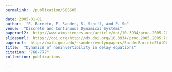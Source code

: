 ```yaml
---
permalink:  /publication/SBSS05

date: 2005-01-01
author:  "E. Barreto, E. Sander, S. Schiff, and P. So"
venue:  "Discrete and Continuous Dynamical Systems"
paperurl2:  http://www.aimsciences.org/article/doi/10.3934/proc.2005.2005.768
slidesurl:  https://doi.org/http://dx.doi.org/10.3934/proc.2005.2005.768
paperurl:  http://math.gmu.edu/~sander/evelynpapers/SanderBarretoEtAlDCDS05.pdf
title:  "Dynamics of noninvertibility in delay equations"
citation: "768-777"
collection: publications

---
```

